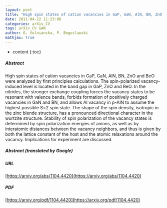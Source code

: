 ```yaml
---
layout: post
title: "High spin states of cation vacancies in GaP, GaN, AlN, BN, ZnO and BeO: A first principles study"
date: 2011-04-22 11:23:08
categories: arXiv_CV
tags: arXiv_CV GAN
author: O. Volnianska, P. Boguslawski
mathjax: true
---
```


* content
{:toc}

##### Abstract
High spin states of cation vacancies in GaP, GaN, AlN, BN, ZnO and BeO were analyzed by first principles calculations. The spin-polarized vacancy-induced level is located in the band gap in GaP, ZnO and BeO. In the nitrides, the stronger exchange coupling forces the vacancy states to be resonant with valence bands, forbids formation of positively charged vacancies in GaN and BN, and allows Al vacancy in p-AlN to assume the highest possible S=2 spin state. The shape of the spin density, isotropic in the zinc blende structure, has a pronounced directional character in the wurtzite structure. Stability of spin polarization of the vacancy states is determined by spin polarization energies of anions, as well as by interatomic distances between the vacancy neighbors, and thus is given by both the lattice constant of the host and the atomic relaxations around the vacancy. Implications for experiment are discussed.

##### Abstract (translated by Google)


##### URL
[https://arxiv.org/abs/1104.4420](https://arxiv.org/abs/1104.4420)

##### PDF
[https://arxiv.org/pdf/1104.4420](https://arxiv.org/pdf/1104.4420)

